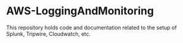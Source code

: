 AWS-LoggingAndMonitoring
========================

This repository holds code and documentation related to the setup of Splunk, Tripwire, Cloudwatch, etc.
